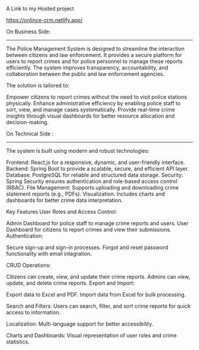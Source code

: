 A Link to my Hosted project

https://onlince-crm.netlify.app/



On Business Side:
__________________

The Police Management System is designed to streamline the interaction between citizens and law enforcement. 
It provides a secure platform for users to report crimes and for police personnel to manage these reports efficiently. 
The system improves transparency, accountability, and collaboration between the public and law enforcement agencies.

The solution is tailored to:

Empower citizens to report crimes without the need to visit police stations physically.
Enhance administrative efficiency by enabling police staff to sort, view, and manage cases systematically.
Provide real-time crime insights through visual dashboards for better resource allocation and decision-making.



On Technical Side :
__________________

The system is built using modern and robust technologies:

Frontend: React.js for a responsive, dynamic, and user-friendly interface.
Backend: Spring Boot to provide a scalable, secure, and efficient API layer.
Database: PostgreSQL for reliable and structured data storage.
Security: Spring Security ensures authentication and role-based access control (RBAC).
File Management: Supports uploading and downloading crime statement reports (e.g., PDFs).
Visualization: Includes charts and dashboards for better crime data interpretation.


Key Features
User Roles and Access Control:

Admin Dashboard for police staff to manage crime reports and users.
User Dashboard for citizens to report crimes and view their submissions.
Authentication:

Secure sign-up and sign-in processes.
Forgot and reset password functionality with email integration.


CRUD Operations:

Citizens can create, view, and update their crime reports.
Admins can view, update, and delete crime reports.
Export and Import:

Export data to Excel and PDF.
Import data from Excel for bulk processing.

Search and Filters:
Users can search, filter, and sort crime reports for quick access to information.

Localization:
Multi-language support for better accessibility.

Charts and Dashboards:
Visual representation of user roles and crime statistics.
